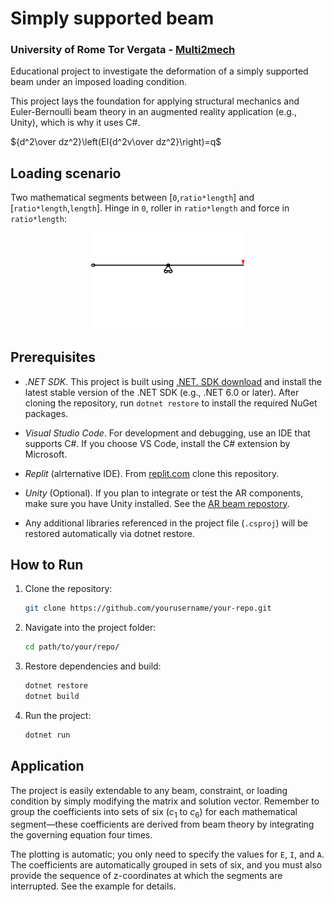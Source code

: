 # Simply supported beam

### University of Rome Tor Vergata - [Multi2mech](www.multi2mech.com)

Educational project to investigate the deformation of a simply supported beam under an imposed loading condition.

This project lays the foundation for applying structural mechanics and Euler-Bernoulli beam theory in an augmented reality application (e.g., Unity), which is why it uses C#.

$`{d^2\over dz^2}\left(EI{d^2v\over dz^2}\right)=q`$

## Loading scenario

Two mathematical segments between \[`0`,`ratio*length`\] and \[`ratio*length`,`length`\]. Hinge in `0`, roller in `ratio*length` and force in `ratio*length`:

<p align="center">
  <img src="https://github.com/multi2mech/simply-supported-beam-edu/blob/9b54f5899f587631d48e46bd03442c58cc8505df/extra/beam.gif" width="250px" height="auto" />
</p>

## Prerequisites
 
- *.NET SDK*. This project is built using [.NET. SDK download](https://dotnet.microsoft.com/en-us/download) and install the latest stable version of the .NET SDK (e.g., .NET 6.0 or later). After cloning the repository, run `dotnet restore` to install the required NuGet packages.

- *Visual Studio Code*. For development and debugging, use an IDE that supports C#. If you choose VS Code, install the C# extension by Microsoft. 

- *Replit* (alrternative IDE). From [replit.com](https://replit.com) clone this repository. 
	
- *Unity* (Optional). If you plan to integrate or test the AR components, make sure you have Unity installed. See the [AR beam repostory]().

- Any additional libraries referenced in the project file (`.csproj`) will be restored automatically via dotnet restore.

## How to Run

1. Clone the repository:
   ```bash
   git clone https://github.com/yourusername/your-repo.git
   ```

2. Navigate into the project folder:
    ```bash
    cd path/to/your/repo/
    ```

3. Restore dependencies and build:
    ```bash
    dotnet restore
    dotnet build
    ```

4. Run the project:
    ```bash    
    dotnet run
    ```

## Application

The project is easily extendable to any beam, constraint, or loading condition by simply modifying the matrix and solution vector. Remember to group the coefficients into sets of six ($`c_1`$ to $`c_6`$) for each mathematical segment—these coefficients are derived from beam theory by integrating the governing equation four times.

The plotting is automatic; you only need to specify the values for `E`, `I`, and `A`. The coefficients are automatically grouped in sets of six, and you must also provide the sequence of z-coordinates at which the segments are interrupted. See the example for details. 
